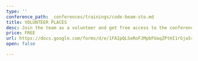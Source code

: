 ```yaml
---
type: ''
conference_path: _conferences/trainings/code-beam-sto.md
title: VOLUNTEER PLACES
desc: Join the team as a volunteer and get free access to the conference!
price: FREE
url: https://docs.google.com/forms/d/e/1FAIpQLSeRoFJMpbFUaqZPtHI1rGja5rDROZABMklPvtzCP-KOK3yU3Q/viewform
open: false

---
```

